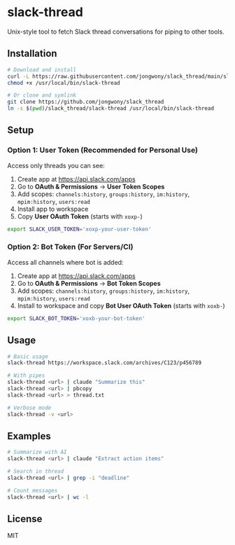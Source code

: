 # slack-thread

Unix-style tool to fetch Slack thread conversations for piping to other tools.

## Installation

```bash
# Download and install
curl -L https://raw.githubusercontent.com/jongwony/slack_thread/main/slack-thread -o /usr/local/bin/slack-thread
chmod +x /usr/local/bin/slack-thread

# Or clone and symlink
git clone https://github.com/jongwony/slack_thread
ln -s $(pwd)/slack_thread/slack-thread /usr/local/bin/slack-thread
```

## Setup

### Option 1: User Token (Recommended for Personal Use)
Access only threads you can see:

1. Create app at https://api.slack.com/apps
2. Go to **OAuth & Permissions** → **User Token Scopes**
3. Add scopes: `channels:history`, `groups:history`, `im:history`, `mpim:history`, `users:read`
4. Install app to workspace
5. Copy **User OAuth Token** (starts with `xoxp-`)

```bash
export SLACK_USER_TOKEN='xoxp-your-user-token'
```

### Option 2: Bot Token (For Servers/CI)
Access all channels where bot is added:

1. Create app at https://api.slack.com/apps
2. Go to **OAuth & Permissions** → **Bot Token Scopes**
3. Add scopes: `channels:history`, `groups:history`, `im:history`, `mpim:history`, `users:read`
4. Install to workspace and copy **Bot User OAuth Token** (starts with `xoxb-`)

```bash
export SLACK_BOT_TOKEN='xoxb-your-bot-token'
```

## Usage

```bash
# Basic usage
slack-thread https://workspace.slack.com/archives/C123/p456789

# With pipes
slack-thread <url> | claude "Summarize this"
slack-thread <url> | pbcopy
slack-thread <url> > thread.txt

# Verbose mode
slack-thread -v <url>
```

## Examples

```bash
# Summarize with AI
slack-thread <url> | claude "Extract action items"

# Search in thread
slack-thread <url> | grep -i "deadline"

# Count messages
slack-thread <url> | wc -l
```

## License

MIT